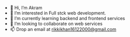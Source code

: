 - 👋 Hi, I’m Akram
- 👀 I’m interested in Full stck web development.
- 🌱 I’m currently learning backend and frontend services
- 💞️ I’m looking to collaborate on web services
- 📫 Drop an email at rikkikhan16122000@gmail.com

<!---
AkramCodeer/AkramCodeer is a ✨ special ✨ repository because its `README.md` (this file) appears on your GitHub profile.
You can click the Preview link to take a look at your changes.
--->

